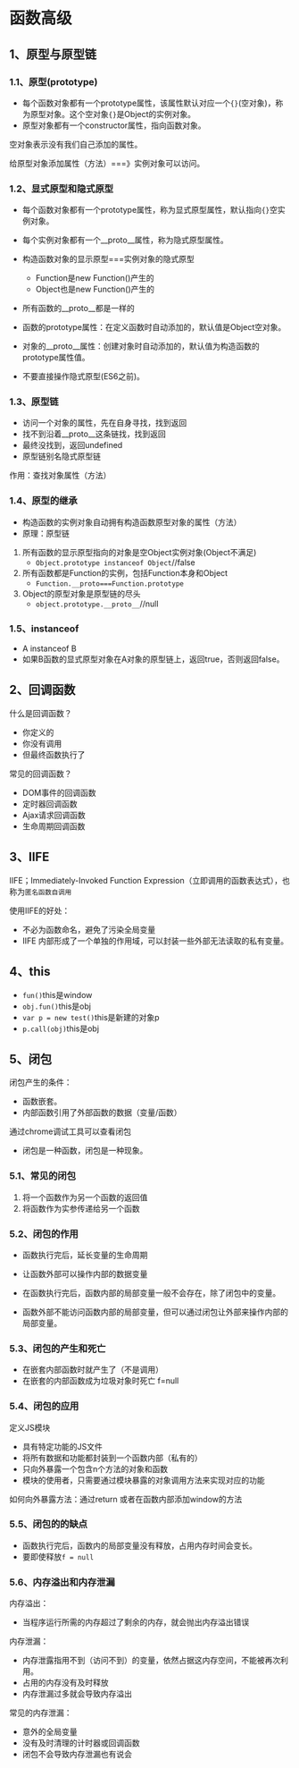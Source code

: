 # 函数高级

## 1、原型与原型链

### 1.1、原型(prototype)

- 每个函数对象都有一个prototype属性，该属性默认对应一个`{}`(空对象)，称为原型对象。这个空对象`{}`是Object的实例对象。
- 原型对象都有一个constructor属性，指向函数对象。

空对象表示没有我们自己添加的属性。

给原型对象添加属性（方法）===》实例对象可以访问。

### 1.2、显式原型和隐式原型

- 每个函数对象都有一个prototype属性，称为显式原型属性，默认指向`{}`空实例对象。
- 每个实例对象都有一个__proto__属性，称为隐式原型属性。
- 构造函数对象的显示原型===实例对象的隐式原型
  - Function是new Function()产生的
  - Object也是new Function()产生的
- 所有函数的__proto__都是一样的

- 函数的prototype属性：在定义函数时自动添加的，默认值是Object空对象。
- 对象的__proto__属性：创建对象时自动添加的，默认值为构造函数的prototype属性值。
- 不要直接操作隐式原型(ES6之前)。

### 1.3、原型链

- 访问一个对象的属性，先在自身寻找，找到返回
- 找不到沿着__proto__这条链找，找到返回
- 最终没找到，返回undefined
- 原型链别名隐式原型链

作用：查找对象属性（方法）

### 1.4、原型的继承

- 构造函数的实例对象自动拥有构造函数原型对象的属性（方法）
-  原理：原型链

1. 所有函数的显示原型指向的对象是空Object实例对象(Object不满足)
   - `Object.prototype instanceof Object`//false
2. 所有函数都是Function的实例，包括Function本身和Object
   - `Function.__proto===Function.prototype`
3. Object的原型对象是原型链的尽头
   - `object.prototype.__proto__`//null

### 1.5、instanceof

- A instanceof B
- 如果B函数的显式原型对象在A对象的原型链上，返回true，否则返回false。

## 2、回调函数

什么是回调函数？

- 你定义的
- 你没有调用
- 但最终函数执行了

常见的回调函数？

- DOM事件的回调函数
- 定时器回调函数
- Ajax请求回调函数
- 生命周期回调函数

## 3、IIFE

IIFE；Immediately-Invoked Function Expression（立即调用的函数表达式），也称为`匿名函数自调用`

使用IIFE的好处：

- 不必为函数命名，避免了污染全局变量
- IIFE 内部形成了一个单独的作用域，可以封装一些外部无法读取的私有变量。

## 4、this

- `fun()`this是window
- `obj.fun()`this是obj
- `var p = new test()`this是新建的对象p
- `p.call(obj)`this是obj

## 5、闭包

闭包产生的条件：

- 函数嵌套。
- 内部函数引用了外部函数的数据（变量/函数）

通过chrome调试工具可以查看闭包

- 闭包是一种函数，闭包是一种现象。

### 5.1、常见的闭包

1. 将一个函数作为另一个函数的返回值
2. 将函数作为实参传递给另一个函数

### 5.2、闭包的作用

- 函数执行完后，延长变量的生命周期
- 让函数外部可以操作内部的数据变量

- 在函数执行完后，函数内部的局部变量一般不会存在，除了闭包中的变量。
- 函数外部不能访问函数内部的局部变量，但可以通过闭包让外部来操作内部的局部变量。

### 5.3、闭包的产生和死亡

- 在嵌套内部函数时就产生了（不是调用）
- 在嵌套的内部函数成为垃圾对象时死亡 f=null

### 5.4、闭包的应用

定义JS模块

- 具有特定功能的JS文件
- 将所有数据和功能都封装到一个函数内部（私有的）
- 只向外暴露一个包含n个方法的对象和函数
- 模块的使用者，只需要通过模块暴露的对象调用方法来实现对应的功能

如何向外暴露方法：通过return 或者在函数内部添加window的方法

### 5.5、闭包的的缺点

- 函数执行完后，函数内的局部变量没有释放，占用内存时间会变长。
- 要即使释放`f = null`

### 5.6、内存溢出和内存泄漏

内存溢出：

- 当程序运行所需的内存超过了剩余的内存，就会抛出内存溢出错误

内存泄漏：

- 内存泄露指用不到（访问不到）的变量，依然占据这内存空间，不能被再次利用。
- 占用的内存没有及时释放
- 内存泄漏过多就会导致内存溢出

常见的内存泄漏：

- 意外的全局变量
- 没有及时清理的计时器或回调函数
- 闭包不会导致内存泄漏也有说会
